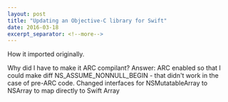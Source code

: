 ```yaml
---
layout: post
title: "Updating an Objective-C library for Swift"
date: 2016-03-18
excerpt_separator: <!--more-->
---
```

How it imported originally.

Why did I have to make it ARC compilant? Answer: ARC enabled so that I could make diff NS_ASSUME_NONNULL_BEGIN - that didn't work in the case of pre-ARC code. Changed interfaces for NSMutatableArray to NSArray to map directly to Swift Array
